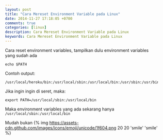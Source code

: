 ```yaml
---
layout: post
title: "Cara Mereset Environment Variable pada Linux"
date: 2014-11-27 17:18:05 +0700
comments: true
categories: [linux]
description: Cara Mereset Environment Variable pada Linux
keywords: Cara Mereset Environment Variable pada Linux
---
```

Cara reset environment variables, tampilkan dulu environment variables yang sudah ada
```
echo $PATH
```
<!--more-->
Contoh output:

```
/usr/local/heroku/bin:/usr/local/sbin:/usr/local/bin:/usr/sbin:/usr/bin:/sbin:/bin:/usr/games:/usr/local/games:/usr/local/go/bin
```
Jika ingin ingin di seret, maka:
```
export PATH=/usr/local/sbin:/usr/local/bin
```
Maka environment variables yang ada sekarang hanya `/usr/local/sbin:/usr/local/bin`

Mudah bukan {% img https://assets-cdn.github.com/images/icons/emoji/unicode/1f604.png 20 20 'smile' 'smile' %}
